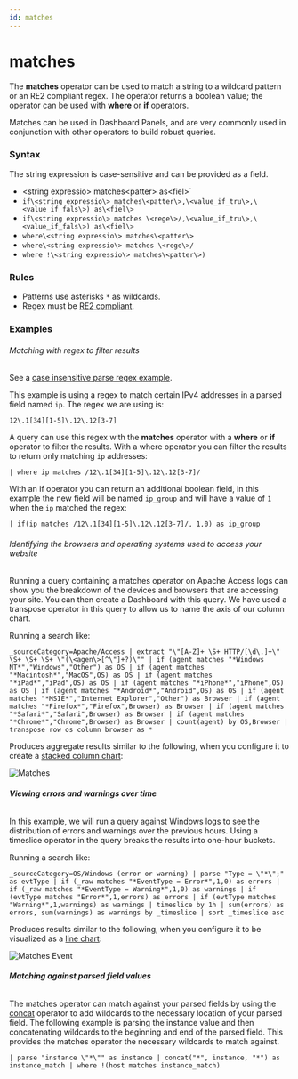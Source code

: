 ```yaml
---
id: matches
---
```


# matches

The **matches** operator can be used to match a string to a
wildcard pattern or an RE2 compliant regex. The operator returns a
boolean value; the operator can be used
with **where** or **if** operators.

Matches can be used in Dashboard Panels, and are very commonly used in
conjunction with other operators to build robust queries.

### Syntax

The string expression is case-sensitive and can be provided as a field.

* \<string expressio\> matches\<patter\> as\<fiel\>`
* `if\<string expressio\> matches\<patter\>,\<value_if_tru\>,\<value_if_fals\>) as\<fiel\>`
* `if\<string expressio\> matches \<rege\>/,\<value_if_tru\>,\<value_if_fals\>) as\<fiel\>`
* `where\<string expressio\> matches\<patter\>`
* `where\<string expressio\> matches \<rege\>/ `
* `where !\<string expressio\> matches\<patter\>)`

### Rules

* Patterns use asterisks `*` as wildcards.
* Regex must be [RE2
    compliant](https://github.com/google/re2/wiki/Syntax "https://github.com/google/re2/wiki/Syntax").

### Examples

###### Matching with regex to filter results

See a [case insensitive parse regex
example](../01-Parse-Operators/02-Parse-Variable-Patterns-Using-Regex.md "Parse Variable Patterns Using Regex").

This example is using a regex to match certain IPv4 addresses in a
parsed field named `ip`. The regex we are using is:

`12\.1[34][1-5]\.12\.12[3-7]`

A query can use this regex with the **matches** operator with a
**where** or **if** operator to filter the results. With a where
operator you can filter the results to return only matching `ip`
addresses:

`| where ip matches /12\.1[34][1-5]\.12\.12[3-7]/`

With an if operator you can return an additional boolean field, in this
example the new field will be named `ip_group` and will have a value of
`1` when the `ip` matched the regex:

`| if(ip matches /12\.1[34][1-5]\.12\.12[3-7]/, 1,0) as ip_group`

###### Identifying the browsers and operating systems used to access your website

Running a query containing a matches operator on Apache Access logs can
show you the breakdown of the devices and browsers that are accessing
your site. You can then create a Dashboard with this query. We have used a
transpose operator in this query to allow us to name the axis of our
column chart.

Running a search like:

`_sourceCategory=Apache/Access | extract "\"[A-Z]+ \S+ HTTP/[\d\.]+\" \S+ \S+ \S+ \"(\<agen\>[^\"]+?)\"" | if (agent matches "*Windows NT*","Windows","Other") as OS | if (agent matches "*Macintosh*","MacOS",OS) as OS | if (agent matches "*iPad*","iPad",OS) as OS | if (agent matches "*iPhone*","iPhone",OS) as OS | if (agent matches "*Android*","Android",OS) as OS | if (agent matches "*MSIE*","Internet Explorer","Other") as Browser | if (agent matches "*Firefox*","Firefox",Browser) as Browser | if (agent matches "*Safari*","Safari",Browser) as Browser | if (agent matches "*Chrome*","Chrome",Browser) as Browser | count(agent) by OS,Browser | transpose row os column browser as *`

Produces aggregate results similar to the following, when you configure
it to create a [stacked column
chart](../../../Visualizations-and-Alerts/Dashboards/Chart-Panel-Types/Column-Charts.md "Column Charts"):

![Matches](../../static/img/Search-Query-Language/Search-Operators/matches/matches.png)

###### **Viewing errors and warnings over time**

In this example, we will run a query against Windows logs to see the
distribution of errors and warnings over the previous hours. Using a
timeslice operator in the query breaks the results into one-hour
buckets.

Running a search like:

`_sourceCategory=OS/Windows (error or warning) | parse "Type = \"*\";" as evtType | if (_raw matches "*EventType = Error*",1,0) as errors | if (_raw matches "*EventType = Warning*",1,0) as warnings | if (evtType matches "Error*",1,errors) as errors | if (evtType matches "Warning*",1,warnings) as warnings | timeslice by 1h | sum(errors) as errors, sum(warnings) as warnings by _timeslice | sort _timeslice asc`

Produces results similar to the following, when you configure it to be
visualized as a [line
chart](../../../Visualizations-and-Alerts/Dashboards/Chart-Panel-Types/Line-Charts.md "Line Charts"):

![Matches
Event](../../static/img/Search-Query-Language/Search-Operators/matches/Matches_Ex.png)

###### **Matching against parsed field values**

The matches operator can match against your parsed fields by using the
[concat](concat.md "concat") operator to add wildcards to the necessary
location of your parsed field. The following example is parsing the
instance value and then concatenating wildcards to the beginning and end
of the parsed field. This provides the matches operator the necessary
wildcards to match against.

`| parse "instance \"*\"" as instance | concat("*", instance, "*") as instance_match | where !(host matches instance_match)`
